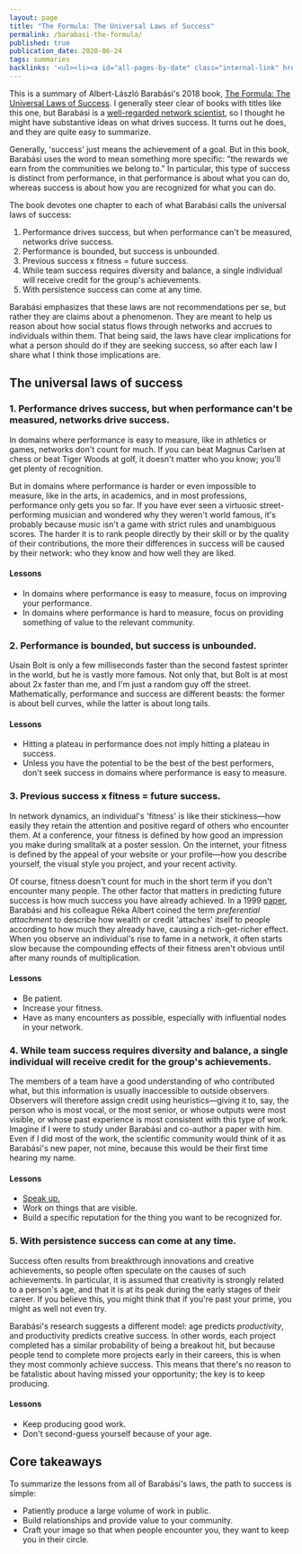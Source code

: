 ```yaml
---
layout: page
title: "The Formula: The Universal Laws of Success"
permalink: /barabasi-the-formula/
published: true
publication_date: 2020-06-24
tags: summaries
backlinks: '<ul><li><a id="all-pages-by-date" class="internal-link" href="/all-pages-by-date/">All pages by date</a></li><li><a id="books-published-in-2018" class="internal-link" href="/books-published-in-2018/">Published in 2018</a></li><li><a id="books-read-in-2020" class="internal-link" href="/books-read-in-2020/">Read in 2020</a></li><li><a id="books-tag-business" class="internal-link" href="/books-tag-business/">Business</a></li><li><a id="books-tag-nonfiction" class="internal-link" href="/books-tag-nonfiction/">Nonfiction</a></li><li><a id="books-tag-self-help" class="internal-link" href="/books-tag-self-help/">Self-help</a></li></ul>'
---
```


This is a summary of Albert-László Barabási's 2018 book, [The Formula: The Universal Laws of Success](https://www.goodreads.com/book/show/39088545-the-formula). I generally steer clear of books with titles like this one, but Barabási is a [well-regarded network scientist](https://en.wikipedia.org/wiki/Albert-L%C3%A1szl%C3%B3_Barab%C3%A1si), so I thought he might have substantive ideas on what drives success. It turns out he does, and they are quite easy to summarize.

Generally, 'success' just means the achievement of a goal. But in this book, Barabási uses the word to mean something more specific: "the rewards we earn from the communities we belong to." In particular, this type of success is distinct from performance, in that performance is about what you can do, whereas success is about how you are recognized for what you can do.

The book devotes one chapter to each of what Barabási calls the universal laws of success:

1. Performance drives success, but when performance can't be measured, networks drive success.
2. Performance is bounded, but success is unbounded.
3. Previous success x fitness = future success.
4. While team success requires diversity and balance, a single individual will receive credit for the group's achievements.
5. With persistence success can come at any time.

Barabási emphasizes that these laws are not recommendations per se, but rather they are claims about a phenomenon. They are meant to help us reason about how social status flows through networks and accrues to individuals within them. That being said, the laws have clear implications for what a person should do if they are seeking success, so after each law I share what I think those implications are.

## The universal laws of success

### 1. Performance drives success, but when performance can't be measured, networks drive success.

In domains where performance is easy to measure, like in athletics or games, networks don't count for much. If you can beat Magnus Carlsen at chess or beat Tiger Woods at golf, it doesn't matter who you know; you'll get plenty of recognition.

But in domains where performance is harder or even impossible to measure, like in the arts, in academics, and in most professions, performance only gets you so far. If you have ever seen a virtuosic street-performing musician and wondered why they weren't world famous, it's probably because music isn't a game with strict rules and unambiguous scores. The harder it is to rank people directly by their skill or by the quality of their contributions, the more their differences in success will be caused by their network: who they know and how well they are liked.

#### Lessons

- In domains where performance is easy to measure, focus on improving your performance.
- In domains where performance is hard to measure, focus on providing something of value to the relevant community.

### 2. Performance is bounded, but success is unbounded.

Usain Bolt is only a few milliseconds faster than the second fastest sprinter in the world, but he is vastly more famous. Not only that, but Bolt is at most about 2x faster than me, and I'm just a random guy off the street. Mathematically, performance and success are different beasts: the former is about bell curves, while the latter is about long tails.

#### Lessons

- Hitting a plateau in performance does not imply hitting a plateau in success.
- Unless you have the potential to be the best of the best performers, don't seek success in domains where performance is easy to measure.

### 3. Previous success x fitness = future success.

In network dynamics, an individual's 'fitness' is like their stickiness—how easily they retain the attention and positive regard of others who encounter them. At a conference, your fitness is defined by how good an impression you make during smalltalk at a poster session. On the internet, your fitness is defined by the appeal of your website or your profile—how you describe yourself, the visual style you project, and your recent activity.

Of course, fitness doesn't count for much in the short term if you don't encounter many people. The other factor that matters in predicting future success is how much success you have already achieved. In a 1999 [paper](https://en.wikipedia.org/wiki/Barab%C3%A1si%E2%80%93Albert_model), Barabási and his colleague Réka Albert coined the term _preferential attachment_ to describe how wealth or credit 'attaches' itself to people according to how much they already have, causing a rich-get-richer effect. When you observe an individual's rise to fame in a network, it often starts slow because the compounding effects of their fitness aren't obvious until after many rounds of multiplication.

#### Lessons

- Be patient.
- Increase your fitness.
- Have as many encounters as possible, especially with influential nodes in your network.

### 4. While team success requires diversity and balance, a single individual will receive credit for the group's achievements.

The members of a team have a good understanding of who contributed what, but this information is usually inaccessible to outside observers. Observers will therefore assign credit using heuristics—giving it to, say, the person who is most vocal, or the most senior, or whose outputs were most visible, or whose past experience is most consistent with this type of work. Imagine if I were to study under Barabási and co-author a paper with him. Even if I did most of the work, the scientific community would think of it as Barabási's new paper, not mine, because this would be their first time hearing my name.

#### Lessons

- <a id="talk-more" class="internal-link" href="/talk-more/">Speak up.</a>
- Work on things that are visible.
- Build a specific reputation for the thing you want to be recognized for.

### 5. With persistence success can come at any time.

Success often results from breakthrough innovations and creative achievements, so people often speculate on the causes of such achievements. In particular, it is assumed that creativity is strongly related to a person's age, and that it is at its peak during the early stages of their career. If you believe this, you might think that if you're past your prime, you might as well not even try.

Barabási's research suggests a different model: age predicts _productivity_, and productivity predicts creative success. In other words, each project completed has a similar probability of being a breakout hit, but because people tend to complete more projects early in their careers, this is when they most commonly achieve success. This means that there's no reason to be fatalistic about having missed your opportunity; the key is to keep producing.

#### Lessons

- Keep producing good work.
- Don't second-guess yourself because of your age.

## Core takeaways

To summarize the lessons from all of Barabási's laws, the path to success is simple: 

- Patiently produce a large volume of work in public. 
- Build relationships and provide value to your community. 
- Craft your image so that when people encounter you, they want to keep you in their circle.